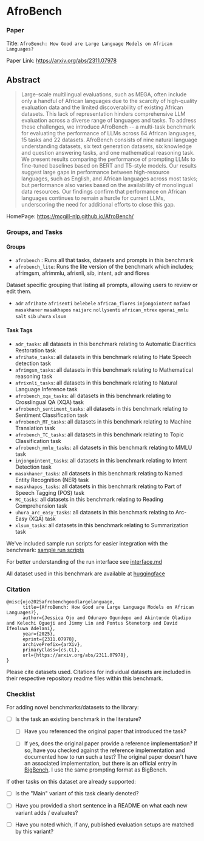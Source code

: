 # AfroBench

### Paper

Title: `AfroBench: How Good are Large Language Models on African Languages?`

Paper Link: https://arxiv.org/abs/2311.07978

## Abstract
> Large-scale multilingual evaluations, such as MEGA, often include only a handful of African languages due to the scarcity of high-quality evaluation data and the limited discoverability of existing African datasets. This lack of representation hinders comprehensive LLM evaluation across a diverse range of languages and tasks. To address these challenges, we introduce AfroBench -- a multi-task benchmark for evaluating the performance of LLMs across 64 African languages, 15 tasks and 22 datasets. AfroBench consists of nine natural language understanding datasets, six text generation datasets, six knowledge and question answering tasks, and one mathematical reasoning task. We present results comparing the performance of prompting LLMs to fine-tuned baselines based on BERT and T5-style models. Our results suggest large gaps in performance between high-resource languages, such as English, and African languages across most tasks; but performance also varies based on the availability of monolingual data resources. Our findings confirm that performance on African languages continues to remain a hurdle for current LLMs, underscoring the need for additional efforts to close this gap.

HomePage: https://mcgill-nlp.github.io/AfroBench/

### Groups, and Tasks
#### Groups
* `afrobench` : Runs all that tasks, datasets and prompts in this benchmark
* `afrobench_lite`: Runs the lite version of the benchmark which includes; afrimgsm, afrimmlu, afrixnli, sib, intent, adr and flores

Dataset specific grouping that listing all prompts, allowing users to review or edit them.
* `adr`   `afrihate`   `afrisenti`   `belebele`  `african_flores` `injongointent`  `mafand`  `masakhaner`  `masakhapos`  `naijarc`  `nollysenti`  `african_ntrex`  `openai_mmlu`  `salt`  `sib`  `uhura`  `xlsum`


#### Task Tags
* `adr_tasks`: all datasets in this benchmark relating to Automatic Diacritics Restoration task
* `afrihate_tasks`: all datasets in this benchmark relating to Hate Speech detection task
* `afrimgsm_tasks`: all datasets in this benchmark relating to Mathematical reasoning task
* `afrixnli_tasks`: all datasets in this benchmark relating to Natural Language Inference task
* `afrobench_xqa_tasks`: all datasets in this benchmark relating to Crosslingual QA (XQA) task
* `afrobench_sentiment_tasks`: all datasets in this benchmark relating to Sentiment Classification task
* `afrobench_MT_tasks`: all datasets in this benchmark relating to Machine Translation task
* `afrobench_TC_tasks`: all datasets in this benchmark relating to Topic Classification task
* `afrobench_mmlu_tasks`: all datasets in this benchmark relating to MMLU task
* `injongointent_tasks`: all datasets in this benchmark relating to Intent Detection task 
* `masakhaner_tasks`: all datasets in this benchmark relating to Named Entity Recognition (NER) task 
* `masakhapos_tasks`: all datasets in this benchmark relating to Part of Speech Tagging (POS) task 
* `RC_tasks`: all datasets in this benchmark relating to Reading Comprehension task
* `uhura_arc_easy_tasks`: all datasets in this benchmark relating to Arc-Easy (XQA) task 
* `xlsum_tasks`: all datasets in this benchmark relating to Summarization task


We've included sample run scripts for easier integration with the benchmark: [sample run scripts](./sample_run_scripts)

For better understanding of the run interface see [interface.md](../../../docs/interface.md)

All dataset used in this benchmark are available at [huggingface](https://huggingface.co/collections/masakhane/afrobench-67dbf553ebf5701c2207f883)

### Citation

```
@misc{ojo2025afrobenchgoodlargelanguage,
      title={AfroBench: How Good are Large Language Models on African Languages?}, 
      author={Jessica Ojo and Odunayo Ogundepo and Akintunde Oladipo and Kelechi Ogueji and Jimmy Lin and Pontus Stenetorp and David Ifeoluwa Adelani},
      year={2025},
      eprint={2311.07978},
      archivePrefix={arXiv},
      primaryClass={cs.CL},
      url={https://arxiv.org/abs/2311.07978}, 
}
```
Please cite datasets used. Citations for individual datasets are included in their respective repository readme files within this benchmark.
### Checklist

For adding novel benchmarks/datasets to the library:
* [ ] Is the task an existing benchmark in the literature?
  * [ ] Have you referenced the original paper that introduced the task?
  * [ ] If yes, does the original paper provide a reference implementation? If so, have you checked against the reference implementation and documented how to run such a test? The original paper doesn't have an associated implementation, but there is an official entry in [BigBench](https://github.com/google/BIG-bench/tree/main/bigbench/benchmark_tasks/social_iqa). I use the same prompting format as BigBench.


If other tasks on this dataset are already supported:
* [ ] Is the "Main" variant of this task clearly denoted?
* [ ] Have you provided a short sentence in a README on what each new variant adds / evaluates?
* [ ] Have you noted which, if any, published evaluation setups are matched by this variant?

